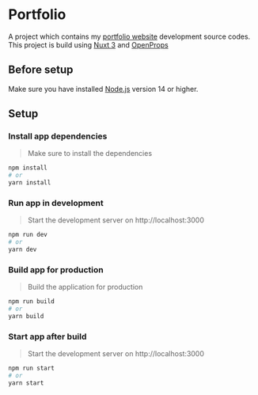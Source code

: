 # Portfolio

A project which contains my [portfolio website](https://binodnepali.me/) development source codes. This project is build using [Nuxt 3](https://v3.nuxtjs.org/) and [OpenProps](https://open-props.style/)

## Before setup

Make sure you have installed [Node.js](https://nodejs.org/en/) version 14 or higher.

## Setup

### Install app dependencies

> Make sure to install the dependencies

```bash
npm install
# or
yarn install
```

### Run app in development

> Start the development server on http://localhost:3000

```bash
npm run dev
# or
yarn dev
```

### Build app for production

> Build the application for production

```bash
npm run build
# or
yarn build
```

### Start app after build

> Start the development server on http://localhost:3000

```bash
npm run start
# or
yarn start
```
